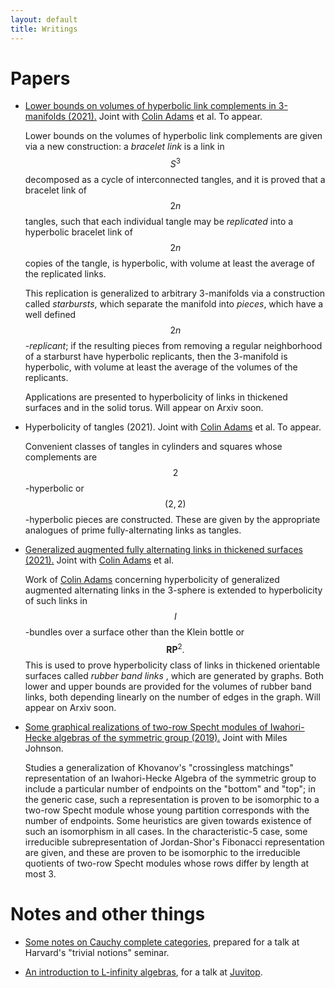 ```yaml
---
layout: default
title: Writings
---
```


<script type="text/javascript" src="https://cdn.mathjax.org/mathjax/latest/MathJax.js?config=TeX-AMS-MML_HTMLorMML"> </script> 

# Papers

* <a href="https://arxiv.org/pdf/2111.06319.pdf">Lower bounds on volumes of hyperbolic link complements in 3-manifolds (2021).</a> Joint with <a href="https://sites.williams.edu/cadams/">Colin Adams</a> et al. To appear.
    
  Lower bounds on the volumes of hyperbolic link complements are given via a new construction:
  a *bracelet link* is a link in $$S^3$$ decomposed as a cycle of interconnected tangles, and it is proved that a bracelet link of $$2n$$ tangles, such that each individual tangle may be *replicated* into a hyperbolic bracelet link of $$2n$$ copies of the tangle, is hyperbolic, with volume at least the average of the replicated links.
  
  This replication is generalized to arbitrary 3-manifolds via a construction called *starbursts*, which separate the manifold into *pieces*, which have a well defined $$2n$$-*replicant*;
  if the resulting pieces from removing a regular neighborhood of a starburst have hyperbolic replicants, then the 3-manifold is hyperbolic, with volume at least the average of the volumes of the replicants. 

  Applications are presented to hyperbolicity of links in thickened surfaces and in the solid torus.
  Will appear on Arxiv soon.

* Hyperbolicity of tangles (2021). Joint with <a href="https://sites.williams.edu/cadams/">Colin Adams</a> et al. To appear.
    
  Convenient classes of tangles in cylinders and squares whose complements are $$2$$-hyperbolic or $$(2,2)$$-hyperbolic pieces are constructed.
  These are given by the appropriate analogues of prime fully-alternating links as tangles.

* <a href="https://arxiv.org/abs/2107.05406">Generalized augmented fully alternating links in thickened surfaces (2021).</a> Joint with <a href="https://sites.williams.edu/cadams/">Colin Adams</a> et al.
    
  Work of <a href="https://arxiv.org/abs/1506.03026v1">Colin Adams</a> concerning hyperbolicity of generalized augmented alternating links in the 3-sphere is extended to hyperbolicity of such links in $$I$$-bundles over a surface other than the Klein bottle or $$\mathbf{RP}^2.$$
  This is used to prove hyperbolicity class of links in thickened orientable surfaces called <i> rubber band links </i>, which are generated by graphs.
  Both lower and upper bounds are provided for the volumes of rubber band links, both depending linearly on the number of edges in the graph.
  Will appear on Arxiv soon.

* <a href="https://math.mit.edu/research/undergraduate/spur/documents/2019Johnson-Stewart.pdf">Some graphical realizations of two-row Specht modules of Iwahori-Hecke algebras of the symmetric group (2019).</a> Joint with Miles Johnson.
    
  Studies a generalization of Khovanov's "crossingless matchings" representation of an Iwahori-Hecke Algebra of the symmetric group to include a particular number of endpoints on the "bottom" and "top";
  in the generic case, such a representation is proven to be isomorphic to a two-row Specht module whose young partition corresponds with the number of endpoints.
  Some heuristics are given towards existence of such an isomorphism in all cases.
  In the characteristic-5 case, some irreducible subrepresentation of Jordan-Shor's Fibonacci representation are given, and these are proven to be isomorphic to the irreducible quotients of two-row Specht modules whose rows differ by length at most 3.

# Notes and other things
* <a href="/files/cauchy.pdf">Some notes on Cauchy complete categories</a>, prepared for a talk at Harvard's "trivial notions" seminar.

* <a href="/files/juvitop_9_14_21.pdf">An introduction to L-infinity algebras</a>, for a talk at <a href="https://math.mit.edu/juvitop/">Juvitop</a>.
